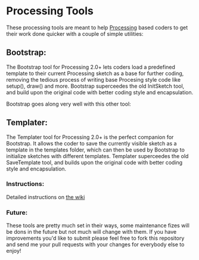 # Processing Tools

These processing tools are meant to help [Processing](http://processing.org) based coders to get their work done quicker with a couple of simple utilities:

## Bootstrap:

The Bootstrap tool for Processing 2.0+ lets coders load a predefined template to their current Processing sketch as a base for further coding, removing the tedious process of writing base Procesing style code like setup(), draw() and more. Bootstrap superceedes the old InitSketch tool, and build upon the original code with better coding style and encapsulation.

Bootstrap goes along very well with this other tool:

## Templater:

The Templater tool for Processing 2.0+ is the perfect companion for Bootstrap. It allows the coder to save the currently visible sketch as a template in the templates folder, which can then be used by Bootstrap to initialize sketches with different templates. Templater superceedes the old SaveTemplate tool, and builds upon the original code with better coding style and encapsulation.

### Instructions:

Detailed instructions on [the wiki](https://github.com/poifox/processing-tools/wiki)

### Future:

These tools are pretty much set in their ways, some maintenance fizes will be dons in the future but not much will change with them. If you have improvements you'd like to submit please feel free to fork this repository and send me your pull requests with your changes for everybody else to enjoy!